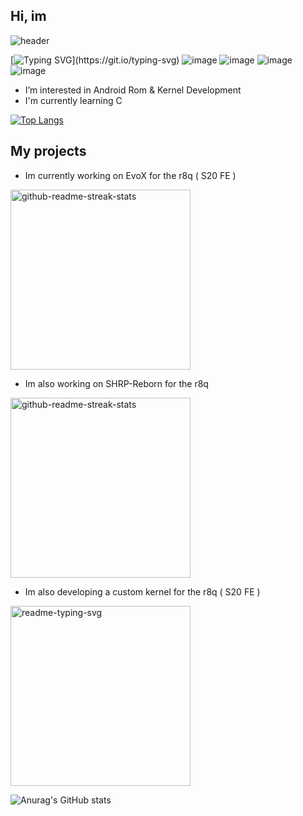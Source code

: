 ## Hi, im
![header](https://capsule-render.vercel.app/api?type=venom&height=300&color=gradient&text=@skye_pa1n&reversal=false&descAlign=28&descAlignY=49&section=header&textBg=false&fontSize=140&animation=twinkling)

[![Typing SVG](https://readme-typing-svg.demolab.com/?lines=wen+voLTE+for+aosp+smasnug?;gib+me+1m+antutu+custom+kramel.)](https://git.io/typing-svg)
![image](https://camo.githubusercontent.com/972c64401862d6b00d73b76042d183ed069e6bd2ec21992ce07331ef67547c2c/68747470733a2f2f696d672e736869656c64732e696f2f62616467652f416e64726f69642d3344444338343f7374796c653d666f722d7468652d6261646765266c6f676f3d616e64726f6964266c6f676f436f6c6f723d7768697465) 
![image](https://camo.githubusercontent.com/7e282220b8ec0dd29cf99be1c0f5e82d74a42bc84ed834ee6afd86b4bad3bfee/68747470733a2f2f696d672e736869656c64732e696f2f62616467652f6769746875622d2532333132313031312e7376673f7374796c653d666f722d7468652d6261646765266c6f676f3d676974687562266c6f676f436f6c6f723d7768697465)
![image](https://camo.githubusercontent.com/11d64424ce663bf853412b7c261b7a28be9f5e9679c85d42c7127992ab981eaf/68747470733a2f2f696d672e736869656c64732e696f2f62616467652f53616d73756e672d2532333134323841302e7376673f7374796c653d666f722d7468652d6261646765266c6f676f3d73616d73756e67266c6f676f436f6c6f723d7768697465)
![image](https://camo.githubusercontent.com/8f41682a178e57a174d0c6042e9cdb842c6329b24c34b2bf4206c25e933073a9/68747470733a2f2f696d672e736869656c64732e696f2f62616467652f54656c656772616d2d3243413545303f7374796c653d666f722d7468652d6261646765266c6f676f3d74656c656772616d266c6f676f436f6c6f723d7768697465)
- I’m interested in Android Rom & Kernel Development
- I'm currently learning C

[![Top Langs](https://github-readme-stats.vercel.app/api/top-langs/?username=skye-pa1n&&theme=github_dark&hide_border=true&layout=compact)](https://github.com/anuraghazra/github-readme-stats)


## My projects


- Im currently working on EvoX for the r8q ( S20 FE )
  
<p align="left">
    <a href="https://github.com/skye-pa1n/local_manifest"><img width="288" src="https://denvercoder1-github-readme-stats.vercel.app/api/pin/?username=skye-pa1n&repo=evo_manifest&theme=react&bg_color=1F222E&title_color=4B90E5&hide_border=true&icon_color=4B90E5&show_icons=false" alt="github-readme-streak-stats"></a>


- Im also working on SHRP-Reborn for the r8q
  
<p align="left">
    <a href="https://github.com/skye-pa1n/android_device_samsung_r8q-shrp"><img width="288" src="https://denvercoder1-github-readme-stats.vercel.app/api/pin/?username=skye-pa1n&repo=android_device_samsung_r8q-shrp&theme=react&bg_color=1F222E&title_color=4B90E5&hide_border=true&icon_color=4B90E5&show_icons=false" alt="github-readme-streak-stats"></a>

- Im also developing a custom kernel for the r8q ( S20 FE )
  
<p align="left">
    <a href="https://github.com/skye-pa1n/not_r8q"><img width="288" src="https://denvercoder1-github-readme-stats.vercel.app/api/pin/?username=skye-pa1n&repo=not_r8q_ui&theme=react&bg_color=1F222E&title_color=4B90E5&hide_border=true&icon_color=4B90E5&show_icons=false" alt="readme-typing-svg"></a>

![Anurag's GitHub stats](https://github-readme-stats.vercel.app/api?username=skye-pa1n&&theme=github_dark&hide_border=true&layout=compact&show_icons=true)

<!---
skye-pa1n/skye-pa1n is a ✨ special ✨ repository because its `README.md` (this file) appears on your GitHub profile.
You can click the Preview link to take a look at your changes.
--->
